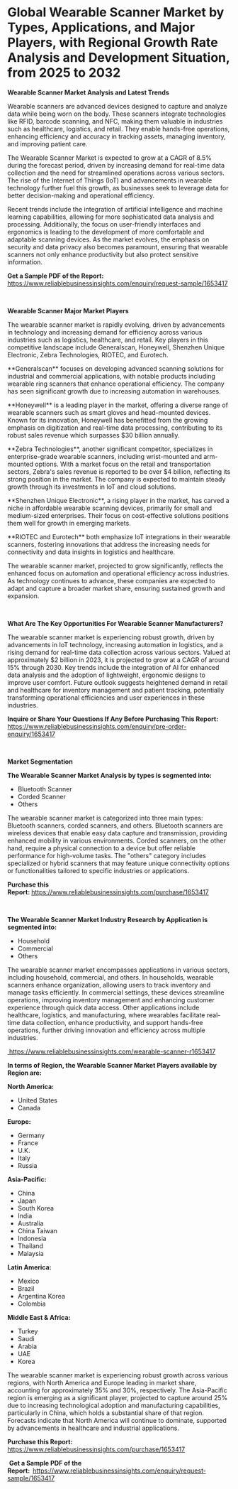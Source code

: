 <p><h1>Global Wearable Scanner Market by Types, Applications, and Major Players, with Regional Growth Rate Analysis and Development Situation, from 2025 to 2032</h1></p><p><strong>Wearable Scanner Market Analysis and Latest Trends</strong></p>
<p><p>Wearable scanners are advanced devices designed to capture and analyze data while being worn on the body. These scanners integrate technologies like RFID, barcode scanning, and NFC, making them valuable in industries such as healthcare, logistics, and retail. They enable hands-free operations, enhancing efficiency and accuracy in tracking assets, managing inventory, and improving patient care.</p><p>The Wearable Scanner Market is expected to grow at a CAGR of 8.5% during the forecast period, driven by increasing demand for real-time data collection and the need for streamlined operations across various sectors. The rise of the Internet of Things (IoT) and advancements in wearable technology further fuel this growth, as businesses seek to leverage data for better decision-making and operational efficiency.</p><p>Recent trends include the integration of artificial intelligence and machine learning capabilities, allowing for more sophisticated data analysis and processing. Additionally, the focus on user-friendly interfaces and ergonomics is leading to the development of more comfortable and adaptable scanning devices. As the market evolves, the emphasis on security and data privacy also becomes paramount, ensuring that wearable scanners not only enhance productivity but also protect sensitive information.</p></p>
<p><strong>Get a Sample PDF of the Report:&nbsp;</strong> <a href="https://www.reliablebusinessinsights.com/enquiry/request-sample/1653417?utm_campaign=2296&utm_medium=2&utm_source=Github&utm_content=ia&utm_term=16042025&utm_id=wearable-scanner">https://www.reliablebusinessinsights.com/enquiry/request-sample/1653417</a></p>
<p>&nbsp;</p>
<p><strong>Wearable Scanner Major Market Players</strong></p>
<p><p>The wearable scanner market is rapidly evolving, driven by advancements in technology and increasing demand for efficiency across various industries such as logistics, healthcare, and retail. Key players in this competitive landscape include Generalscan, Honeywell, Shenzhen Unique Electronic, Zebra Technologies, RIOTEC, and Eurotech.</p><p>**Generalscan** focuses on developing advanced scanning solutions for industrial and commercial applications, with notable products including wearable ring scanners that enhance operational efficiency. The company has seen significant growth due to increasing automation in warehouses.</p><p>**Honeywell** is a leading player in the market, offering a diverse range of wearable scanners such as smart gloves and head-mounted devices. Known for its innovation, Honeywell has benefitted from the growing emphasis on digitization and real-time data processing, contributing to its robust sales revenue which surpasses $30 billion annually.</p><p>**Zebra Technologies**, another significant competitor, specializes in enterprise-grade wearable scanners, including wrist-mounted and arm-mounted options. With a market focus on the retail and transportation sectors, Zebra's sales revenue is reported to be over $4 billion, reflecting its strong position in the market. The company is expected to maintain steady growth through its investments in IoT and cloud solutions.</p><p>**Shenzhen Unique Electronic**, a rising player in the market, has carved a niche in affordable wearable scanning devices, primarily for small and medium-sized enterprises. Their focus on cost-effective solutions positions them well for growth in emerging markets.</p><p>**RIOTEC and Eurotech** both emphasize IoT integrations in their wearable scanners, fostering innovations that address the increasing needs for connectivity and data insights in logistics and healthcare.</p><p>The wearable scanner market, projected to grow significantly, reflects the enhanced focus on automation and operational efficiency across industries. As technology continues to advance, these companies are expected to adapt and capture a broader market share, ensuring sustained growth and expansion.</p></p>
<p>&nbsp;</p>
<p><strong>What Are The Key Opportunities For Wearable Scanner Manufacturers?</strong></p>
<p><p>The wearable scanner market is experiencing robust growth, driven by advancements in IoT technology, increasing automation in logistics, and a rising demand for real-time data collection across various sectors. Valued at approximately $2 billion in 2023, it is projected to grow at a CAGR of around 15% through 2030. Key trends include the integration of AI for enhanced data analysis and the adoption of lightweight, ergonomic designs to improve user comfort. Future outlook suggests heightened demand in retail and healthcare for inventory management and patient tracking, potentially transforming operational efficiencies and user experiences in these industries.</p></p>
<p><strong>Inquire or Share Your Questions If Any Before Purchasing This Report:</strong> <a href="https://www.reliablebusinessinsights.com/enquiry/pre-order-enquiry/1653417?utm_campaign=2296&utm_medium=2&utm_source=Github&utm_content=ia&utm_term=16042025&utm_id=wearable-scanner">https://www.reliablebusinessinsights.com/enquiry/pre-order-enquiry/1653417</a></p>
<p>&nbsp;</p>
<p><strong>Market Segmentation</strong></p>
<p><strong>The Wearable Scanner Market Analysis by types is segmented into:</strong></p>
<p><ul><li>Bluetooth Scanner</li><li>Corded Scanner</li><li>Others</li></ul></p>
<p><p>The wearable scanner market is categorized into three main types: Bluetooth scanners, corded scanners, and others. Bluetooth scanners are wireless devices that enable easy data capture and transmission, providing enhanced mobility in various environments. Corded scanners, on the other hand, require a physical connection to a device but offer reliable performance for high-volume tasks. The "others" category includes specialized or hybrid scanners that may feature unique connectivity options or functionalities tailored to specific industries or applications.</p></p>
<p><strong>Purchase this Report:&nbsp;</strong><a href="https://www.reliablebusinessinsights.com/purchase/1653417?utm_campaign=2296&utm_medium=2&utm_source=Github&utm_content=ia&utm_term=16042025&utm_id=wearable-scanner">https://www.reliablebusinessinsights.com/purchase/1653417</a></p>
<p>&nbsp;</p>
<p><strong>The Wearable Scanner Market Industry Research by Application is segmented into:</strong></p>
<p><ul><li>Household</li><li>Commercial</li><li>Others</li></ul></p>
<p><p>The wearable scanner market encompasses applications in various sectors, including household, commercial, and others. In households, wearable scanners enhance organization, allowing users to track inventory and manage tasks efficiently. In commercial settings, these devices streamline operations, improving inventory management and enhancing customer experience through quick data access. Other applications include healthcare, logistics, and manufacturing, where wearables facilitate real-time data collection, enhance productivity, and support hands-free operations, further driving innovation and efficiency across multiple industries.</p></p>
<p><a href="https://www.reliablebusinessinsights.com/wearable-scanner-r1653417?utm_campaign=2296&utm_medium=2&utm_source=Github&utm_content=ia&utm_term=16042025&utm_id=wearable-scanner">&nbsp;https://www.reliablebusinessinsights.com/wearable-scanner-r1653417</a></p>
<p><strong>In terms of Region, the Wearable Scanner Market Players available by Region are:</strong></p>
<p>
    <p> <strong> North America: </strong>
        <ul>
            <li>United States</li>
            <li>Canada</li>
        </ul>
        </p> 
    <p> <strong> Europe: </strong>
        <ul>
            <li>Germany</li>
            <li>France</li>
            <li>U.K.</li>
            <li>Italy</li>
            <li>Russia</li>
        </ul>
        </p> 
    <p> <strong> Asia-Pacific: </strong>
        <ul>
            <li>China</li>
            <li>Japan</li>
            <li>South Korea</li>
            <li>India</li>
            <li>Australia</li>
            <li>China Taiwan</li>
            <li>Indonesia</li>
            <li>Thailand</li>
            <li>Malaysia</li>
        </ul>
        </p> 
    <p> <strong> Latin America: </strong>
        <ul>
            <li>Mexico</li>
            <li>Brazil</li>
            <li>Argentina Korea</li>
            <li>Colombia</li>
        </ul>
        </p> 
    <p> <strong> Middle East & Africa: </strong>
        <ul>
            <li>Turkey</li>
            <li>Saudi</li>
            <li>Arabia</li>
            <li>UAE</li>
            <li>Korea</li>
        </ul>
    </p>
    </p>
<p><p>The wearable scanner market is experiencing robust growth across various regions, with North America and Europe leading in market share, accounting for approximately 35% and 30%, respectively. The Asia-Pacific region is emerging as a significant player, projected to capture around 25% due to increasing technological adoption and manufacturing capabilities, particularly in China, which holds a substantial share of that region. Forecasts indicate that North America will continue to dominate, supported by advancements in healthcare and industrial applications.</p></p>
<p><strong>Purchase this Report: </strong><a href="https://www.reliablebusinessinsights.com/purchase/1653417?utm_campaign=2296&utm_medium=2&utm_source=Github&utm_content=ia&utm_term=16042025&utm_id=wearable-scanner">https://www.reliablebusinessinsights.com/purchase/1653417</a></p>
<p>&nbsp;<strong>Get a Sample PDF of the Report:&nbsp;&nbsp;</strong><a href="https://www.reliablebusinessinsights.com/enquiry/request-sample/1653417?utm_campaign=2296&utm_medium=2&utm_source=Github&utm_content=ia&utm_term=16042025&utm_id=wearable-scanner">https://www.reliablebusinessinsights.com/enquiry/request-sample/1653417</a></p>
<p><strong></strong></p>
<p><p></p><p></p><p></p></p>